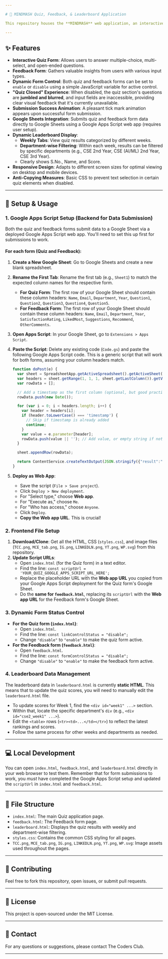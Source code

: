 ```yaml
---

# 🧠 MINDMASH Quiz, Feedback, & Leaderboard Application

This repository houses the **MINDMASH** web application, an interactive platform developed by The Coders Club. As the Secretary of The Coders Club, Mangayarkarasi College of Engineering, I embarked on this project to explore **VibeCoding** – a new approach to development. This entire application was built collaboratively using **Microsoft Copilot** and **Google Gemini**. Please note that the original website might no longer be available, as we may have updated our live projects.

---
```


## ✨ Features

* **Interactive Quiz Form**: Allows users to answer multiple-choice, multi-select, and open-ended questions.
* **Feedback Form**: Gathers valuable insights from users with various input types.
* **Dynamic Form Control**: Both quiz and feedback forms can be set to `enable` or `disable` using a simple JavaScript variable for active control.
* **"Quiz Closed" Experience**: When disabled, the quiz section's questions are **jumbled and blurred**, and input fields are inaccessible, providing clear visual feedback that it's currently unavailable.
* **Submission Success Animation**: A pleasant tick mark animation appears upon successful form submission.
* **Google Sheets Integration**: Submits quiz and feedback form data directly to Google Sheets using a Google Apps Script web app (requires user setup).
* **Dynamic Leaderboard Display**:
    * **Weekly Tabs**: View quiz results categorized by different weeks.
    * **Department-wise Filtering**: Within each week, results can be filtered by specific departments (e.g., CSE 2nd Year, CSE (AI/ML) 2nd Year, CSE 3rd Year).
    * Clearly shows S.No., Name, and Score.
* **Responsive Design**: Adapts to different screen sizes for optimal viewing on desktop and mobile devices.
* **Anti-Copying Measures**: Basic CSS to prevent text selection in certain quiz elements when disabled.

---

## 🚀 Setup & Usage

### 1. Google Apps Script Setup (Backend for Data Submission)

Both the quiz and feedback forms submit data to a Google Sheet via a deployed Google Apps Script web app. You'll need to set this up first for submissions to work.

#### For each form (Quiz and Feedback):

1.  **Create a New Google Sheet**: Go to Google Sheets and create a new blank spreadsheet.
2.  **Rename the First Tab**: Rename the first tab (e.g., `Sheet1`) to match the expected column names for the respective form.
    * **For Quiz Form**: The first row of your Google Sheet should contain these column headers: `Name`, `Email`, `Department`, `Year`, `Question1`, `Question2`, `Question3`, `Question4`, `Question5`.
    * **For Feedback Form**: The first row of your Google Sheet should contain these column headers: `Name`, `Email`, `Department`, `Year`, `SatisfactionRating`, `LikedMost`, `Suggestions`, `Recommend`, `OtherComments`.
3.  **Open Apps Script**: In your Google Sheet, go to `Extensions > Apps Script`.
4.  **Paste the Script**: Delete any existing code (`Code.gs`) and paste the following Google Apps Script code. This is a generic script that will work for both forms, assuming your column headers match.

    ```javascript
    function doPost(e) {
      var sheet = SpreadsheetApp.getActiveSpreadsheet().getActiveSheet();
      var headers = sheet.getRange(1, 1, 1, sheet.getLastColumn()).getValues()[0];
      var rowData = [];

      // Add a timestamp as the first column (optional, but good practice)
      rowData.push(new Date());

      for (var i = 0; i < headers.length; i++) {
        var header = headers[i];
        if (header.toLowerCase() === 'timestamp') {
          // Skip if timestamp is already added
          continue;
        }
        var value = e.parameter[header];
        rowData.push(value || ''); // Add value, or empty string if not present
      }

      sheet.appendRow(rowData);

      return ContentService.createTextOutput(JSON.stringify({"result":"success", "row": sheet.getLastRow()})).setMimeType(ContentService.MimeType.JSON);
    }
    ```
5.  **Deploy as Web App**:
    * Save the script (`File > Save project`).
    * Click `Deploy > New deployment`.
    * For "Select type," choose **Web app**.
    * For "Execute as," choose `Me`.
    * For "Who has access," choose `Anyone`.
    * Click `Deploy`.
    * **Copy the Web app URL**. This is crucial!

### 2. Frontend File Setup

1.  **Download/Clone**: Get all the HTML, CSS (`styles.css`), and image files (`TCC.png`, `MCE_tab.png`, `IG.png`, `LINKEDLN.png`, `YT.png`, `WP.svg`) from this repository.
2.  **Update Script URLs**:
    * Open `index.html` (for the Quiz form) in a text editor.
    * Find the line: `const scriptUrl = 'YOUR_QUIZ_GOOGLE_APPS_SCRIPT_URL_HERE';`
    * Replace the placeholder URL with the **Web app URL** you copied from your Google Apps Script deployment for the Quiz form's Google Sheet.
    * Do the **same for `feedback.html`**, replacing its `scriptUrl` with the **Web app URL** for the Feedback form's Google Sheet.

### 3. Dynamic Form Status Control

* **For the Quiz form (`index.html`)**:
    * Open `index.html`.
    * Find the line: `const linkControlStatus = "disable";`
    * Change `"disable"` to `"enable"` to make the quiz form active.
* **For the Feedback form (`feedback.html`)**:
    * Open `feedback.html`.
    * Find the line: `const formControlStatus = "disable";`
    * Change `"disable"` to `"enable"` to make the feedback form active.

### 4. Leaderboard Data Management

The leaderboard data in `leaderboard.html` is currently **static HTML**. This means that to update the quiz scores, you will need to manually edit the `leaderboard.html` file.

* To update scores for Week 1, find the `<div id="week1" ...>` section.
* Within that, locate the specific department's `div` (e.g., `<div id="cse2_week1" ...>`).
* Edit the `<table>` rows (`<tr><td>...</td></tr>`) to reflect the latest rankings and scores.
* Follow the same process for other weeks and departments as needed.

---

## 💻 Local Development

You can open `index.html`, `feedback.html`, and `leaderboard.html` directly in your web browser to test them. Remember that for form submissions to work, you *must* have completed the Google Apps Script setup and updated the `scriptUrl` in `index.html` and `feedback.html`.

---

## 📄 File Structure

* `index.html`: The main Quiz application page.
* `feedback.html`: The Feedback form page.
* `leaderboard.html`: Displays the quiz results with weekly and department-wise filtering.
* `styles.css`: Contains the common CSS styling for all pages.
* `TCC.png`, `MCE_tab.png`, `IG.png`, `LINKEDLN.png`, `YT.png`, `WP.svg`: Image assets used throughout the pages.

---

## 🤝 Contributing

Feel free to fork this repository, open issues, or submit pull requests.

---

## 📝 License

This project is open-sourced under the MIT License.

---

## 📧 Contact

For any questions or suggestions, please contact The Coders Club.

---
